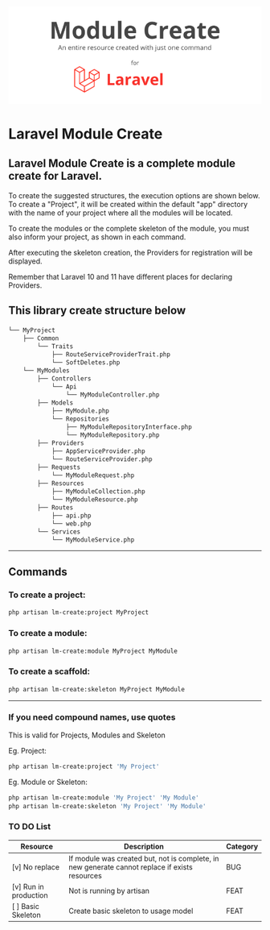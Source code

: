 ![Laravel Module Create](.github/cover.png)

# Laravel Module Create

Laravel Module Create is a complete module create for Laravel.
-----

To create the suggested structures, the execution options are shown below. To create a "Project", it will be created within the default "app" directory with the name of your project where all the modules will be located.

To create the modules or the complete skeleton of the module, you must also inform your project, as shown in each command.

After executing the skeleton creation, the Providers for registration will be displayed.

Remember that Laravel 10 and 11 have different places for declaring Providers.

## This library create structure below

```text
└── MyProject 
    ├── Common
        └── Traits
            ├── RouteServiceProviderTrait.php
            └── SoftDeletes.php
    └── MyModules
        ├── Controllers
            └── Api
                └── MyModuleController.php
        ├── Models
            ├── MyModule.php
            └── Repositories
                ├── MyModuleRepositoryInterface.php
                └── MyModuleRepository.php
        ├── Providers
            ├── AppServiceProvider.php
            └── RouteServiceProvider.php
        ├── Requests
            └── MyModuleRequest.php
        ├── Resources
            ├── MyModuleCollection.php
            └── MyModuleResource.php
        ├── Routes
            ├── api.php
            └── web.php
        └── Services
            └── MyModuleService.php
```

-----

## Commands

### To create a project:
```bash
php artisan lm-create:project MyProject
```

### To create a module:
```bash
php artisan lm-create:module MyProject MyModule
```

### To create a scaffold:
```bash
php artisan lm-create:skeleton MyProject MyModule
```

---

### If you need compound names, use quotes
This is valid for Projects, Modules and Skeleton

Eg. Project:
```bash
php artisan lm-create:project 'My Project'
```
Eg. Module or Skeleton:
```bash
php artisan lm-create:module 'My Project' 'My Module'
php artisan lm-create:skeleton 'My Project' 'My Module'
```

### TO DO List

| Resource              | Description                                                                                    | Category |
|-----------------------|------------------------------------------------------------------------------------------------|----------|
| [v] No replace        | If module was created but, not is complete, in new generate cannot replace if exists resources | BUG      |
| [v] Run in production | Not is running by artisan                                                                      | FEAT     |
| [ ] Basic Skeleton  | Create basic skeleton to usage model                                                           | FEAT     |
